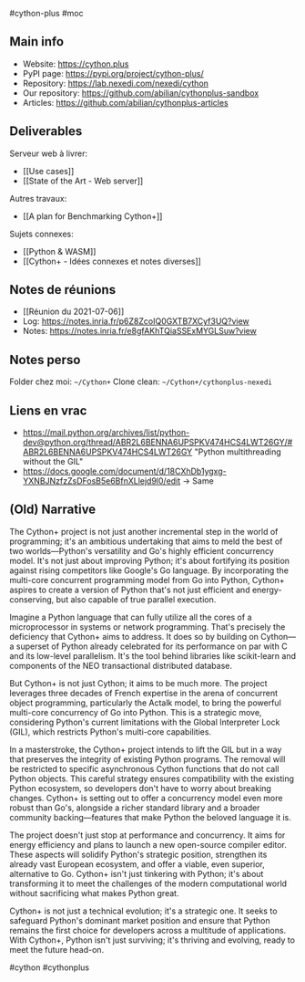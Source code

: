#cython-plus #moc 

## Main info

- Website: <https://cython.plus>
- PyPI page: <https://pypi.org/project/cython-plus/>
- Repository: <https://lab.nexedi.com/nexedi/cython>
- Our repository: <https://github.com/abilian/cythonplus-sandbox>
- Articles: <https://github.com/abilian/cythonplus-articles>

## Deliverables

Serveur web à livrer:

- [[Use cases]]
- [[State of the Art - Web server]]

Autres travaux:

- [[A plan for Benchmarking Cython+]]

Sujets connexes:

- [[Python & WASM]]
- [[Cython+ - Idées connexes et notes diverses]]

## Notes de réunions

- [[Réunion du 2021-07-06]]
- Log: https://notes.inria.fr/p6Z8ZcoIQ0GXTB7XCyf3UQ?view
- Notes: https://notes.inria.fr/e8gfAKhTQiaSSExMYGLSuw?view

## Notes perso

Folder chez moi: `~/Cython+`
Clone clean: `~/Cython+/cythonplus-nexedi`

## Liens en vrac

- https://mail.python.org/archives/list/python-dev@python.org/thread/ABR2L6BENNA6UPSPKV474HCS4LWT26GY/#ABR2L6BENNA6UPSPKV474HCS4LWT26GY "Python multithreading without the GIL"
- https://docs.google.com/document/d/18CXhDb1ygxg-YXNBJNzfzZsDFosB5e6BfnXLlejd9l0/edit -> Same

## (Old) Narrative

The Cython+ project is not just another incremental step in the world of programming; it's an ambitious undertaking that aims to meld the best of two worlds—Python's versatility and Go's highly efficient concurrency model. It's not just about improving Python; it's about fortifying its position against rising competitors like Google's Go language. By incorporating the multi-core concurrent programming model from Go into Python, Cython+ aspires to create a version of Python that's not just efficient and energy-conserving, but also capable of true parallel execution.

Imagine a Python language that can fully utilize all the cores of a microprocessor in systems or network programming. That's precisely the deficiency that Cython+ aims to address. It does so by building on Cython—a superset of Python already celebrated for its performance on par with C and its low-level parallelism. It's the tool behind libraries like scikit-learn and components of the NEO transactional distributed database.

But Cython+ is not just Cython; it aims to be much more. The project leverages three decades of French expertise in the arena of concurrent object programming, particularly the Actalk model, to bring the powerful multi-core concurrency of Go into Python. This is a strategic move, considering Python's current limitations with the Global Interpreter Lock (GIL), which restricts Python's multi-core capabilities.

In a masterstroke, the Cython+ project intends to lift the GIL but in a way that preserves the integrity of existing Python programs. The removal will be restricted to specific asynchronous Cython functions that do not call Python objects. This careful strategy ensures compatibility with the existing Python ecosystem, so developers don't have to worry about breaking changes. Cython+ is setting out to offer a concurrency model even more robust than Go's, alongside a richer standard library and a broader community backing—features that make Python the beloved language it is.

The project doesn't just stop at performance and concurrency. It aims for energy efficiency and plans to launch a new open-source compiler editor. These aspects will solidify Python's strategic position, strengthen its already vast European ecosystem, and offer a viable, even superior, alternative to Go. Cython+ isn't just tinkering with Python; it's about transforming it to meet the challenges of the modern computational world without sacrificing what makes Python great.

Cython+ is not just a technical evolution; it's a strategic one. It seeks to safeguard Python's dominant market position and ensure that Python remains the first choice for developers across a multitude of applications. With Cython+, Python isn't just surviving; it's thriving and evolving, ready to meet the future head-on.

<!-- Keywords -->
#cython #cythonplus
<!-- /Keywords -->
